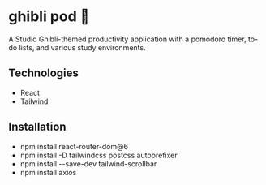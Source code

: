 # **ghibli pod 🌱**
A Studio Ghibli-themed productivity application with a pomodoro timer, to-do lists, and various study environments.

## **Technologies**
- React
- Tailwind

## **Installation**
- npm install react-router-dom@6
- npm install -D tailwindcss postcss autoprefixer
- npm install --save-dev tailwind-scrollbar
- npm install axios
<!-- - npm install react-draggable -->